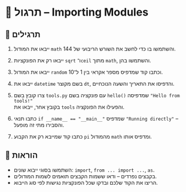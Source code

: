 # 📘 תרגול – Importing Modules

## 🧪 תרגילים

1. ייבאו את המודול `math` והשתמשו בו כדי לחשב את השורש הריבועי של 144.

2. ייבאו רק את הפונקציות `sqrt` ו־`ceil` מתוך `math`, והשתמשו בהן.

3. ייבאו את המודול `random` וכתבו קוד שמדפיס מספר אקראי בין 1 ל־10.

4. ייבאו את `datetime` בשם מקוצר `dt`, והדפיסו את התאריך והשעה הנוכחיים.

5. צרו קובץ בשם `tools.py` עם פונקציה בשם `hello()` שמדפיסה `"Hello from tools!"`  
   בקובץ אחר, ייבאו את `tools` והפעילו את הפונקציה.

6. כתבו תנאי `if __name__ == "__main__"` שמדפיס `"Running directly"` – והסבירו מתי זה מופעל.

7. כתבו קוד שמייבא רק את הקבוע `pi` מהמודול `math` ומדפיס אותו.

## 📌 הוראות

- השתמשו בסוגי ייבוא שונים: `import`, `from ... import ...`, `as`.
- בקבצים נפרדים – ודאו ששמות הקבצים תואמים לשמות המודולים.
- הריצו את הקוד שלכם ובדקו שכל הפונקציות נגישות לפי סוג הייבוא.
